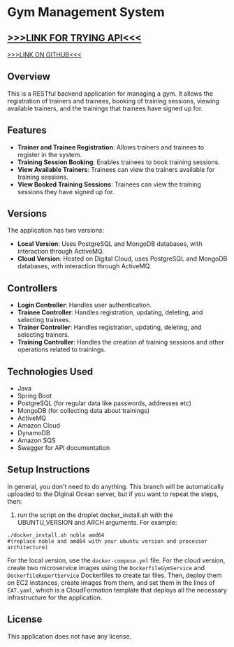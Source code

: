# Gym Management System

## [>>>LINK FOR TRYING API<<<](https://ilya.zhizhin.xyz/swagger-ui/index.html)
 [>>>LINK ON GITHUB<<<](https://github.com/IlyaNickZhizhin/EpamTrainingApplication/)

## Overview
This is a RESTful backend application for managing a gym. It allows the registration of trainers and trainees, booking of training sessions, viewing available trainers, and the trainings that trainees have signed up for.

## Features
- **Trainer and Trainee Registration**: Allows trainers and trainees to register in the system.
- **Training Session Booking**: Enables trainees to book training sessions.
- **View Available Trainers**: Trainees can view the trainers available for training sessions.
- **View Booked Training Sessions**: Trainees can view the training sessions they have signed up for.

## Versions
The application has two versions:
- **Local Version**: Uses PostgreSQL and MongoDB databases, with interaction through ActiveMQ.
- **Cloud Version**: Hosted on Digital Cloud, uses PostgreSQL and MongoDB databases, with interaction through ActiveMQ.

## Controllers
- **Login Controller**: Handles user authentication.
- **Trainee Controller**: Handles registration, updating, deleting, and selecting trainees.
- **Trainer Controller**: Handles registration, updating, deleting, and selecting trainers.
- **Training Controller**: Handles the creation of training sessions and other operations related to trainings.

## Technologies Used
- Java
- Spring Boot
- PostgreSQL (for regular data like passwords, addresses etc)
- MongoDB (for collecting data about trainings)
- ActiveMQ
- Amazon Cloud
- DynamoDB
- Amazon SQS
- Swagger for API documentation

## Setup Instructions
In general, you don't need to do anything. This branch will be automatically uploaded to the DIginal Ocean server, but if you want to repeat the steps, then:
1. run the script on the droplet docker_install.sh with the UBUNTU_VERSION and ARCH arguments. For example:
```
./docker_install.sh noble amd64
#(replace noble and amd64 with your ubuntu version and processor architecture)
```

For the local version, use the `docker-compose.yml` file. For the cloud version, create two microservice images using the `DockerfileGymService` and `DockerfileReportService` Dockerfiles to create tar files. Then, deploy them on EC2 instances, create images from them, and set them in the lines of `EAT.yaml`, which is a CloudFormation template that deploys all the necessary infrastructure for the application.

## License
This application does not have any license.
